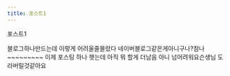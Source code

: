```yaml
---
title: 포스트1
---
```


포스트1

블로그하나만드는데 이렇게 어려울줄몰랐다
네이버블로그같은게아니구나?참나~~~~~~~~~
이제 포스팅 하나 햇는데 아직 뭐 할게 더남음 아니 넘어려워요슨생님 도라버릴것같아요
